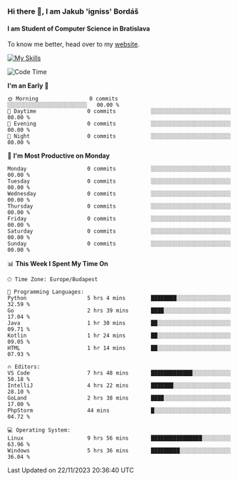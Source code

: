 ### Hi there 👋, I am Jakub 'igniss' Bordáš

#### I am Student of Computer Science in Bratislava
To know me better, head over to my [website](https://bordas.sk).

[![My Skills](https://skillicons.dev/icons?i=js,html,css,figma,svelte,java,kotlin,python,postgresql,typescript,nest,nodejs)](https://bordas.sk)


<!--START_SECTION:waka-->
![Code Time](http://img.shields.io/badge/Code%20Time-1%2C280%20hrs%2029%20mins-blue)

**I'm an Early 🐤** 

```text
🌞 Morning                0 commits           ░░░░░░░░░░░░░░░░░░░░░░░░░   00.00 % 
🌆 Daytime                0 commits           ░░░░░░░░░░░░░░░░░░░░░░░░░   00.00 % 
🌃 Evening                0 commits           ░░░░░░░░░░░░░░░░░░░░░░░░░   00.00 % 
🌙 Night                  0 commits           ░░░░░░░░░░░░░░░░░░░░░░░░░   00.00 % 
```
📅 **I'm Most Productive on Monday** 

```text
Monday                   0 commits           ░░░░░░░░░░░░░░░░░░░░░░░░░   00.00 % 
Tuesday                  0 commits           ░░░░░░░░░░░░░░░░░░░░░░░░░   00.00 % 
Wednesday                0 commits           ░░░░░░░░░░░░░░░░░░░░░░░░░   00.00 % 
Thursday                 0 commits           ░░░░░░░░░░░░░░░░░░░░░░░░░   00.00 % 
Friday                   0 commits           ░░░░░░░░░░░░░░░░░░░░░░░░░   00.00 % 
Saturday                 0 commits           ░░░░░░░░░░░░░░░░░░░░░░░░░   00.00 % 
Sunday                   0 commits           ░░░░░░░░░░░░░░░░░░░░░░░░░   00.00 % 
```


📊 **This Week I Spent My Time On** 

```text
🕑︎ Time Zone: Europe/Budapest

💬 Programming Languages: 
Python                   5 hrs 4 mins        ████████░░░░░░░░░░░░░░░░░   32.59 % 
Go                       2 hrs 39 mins       ████░░░░░░░░░░░░░░░░░░░░░   17.04 % 
Java                     1 hr 30 mins        ██░░░░░░░░░░░░░░░░░░░░░░░   09.71 % 
Kotlin                   1 hr 24 mins        ██░░░░░░░░░░░░░░░░░░░░░░░   09.05 % 
HTML                     1 hr 14 mins        ██░░░░░░░░░░░░░░░░░░░░░░░   07.93 % 

🔥 Editors: 
VS Code                  7 hrs 48 mins       █████████████░░░░░░░░░░░░   50.18 % 
IntelliJ                 4 hrs 22 mins       ███████░░░░░░░░░░░░░░░░░░   28.10 % 
GoLand                   2 hrs 38 mins       ████░░░░░░░░░░░░░░░░░░░░░   17.00 % 
PhpStorm                 44 mins             █░░░░░░░░░░░░░░░░░░░░░░░░   04.72 % 

💻 Operating System: 
Linux                    9 hrs 56 mins       ████████████████░░░░░░░░░   63.96 % 
Windows                  5 hrs 36 mins       █████████░░░░░░░░░░░░░░░░   36.04 % 
```


 Last Updated on 22/11/2023 20:36:40 UTC
<!--END_SECTION:waka-->
